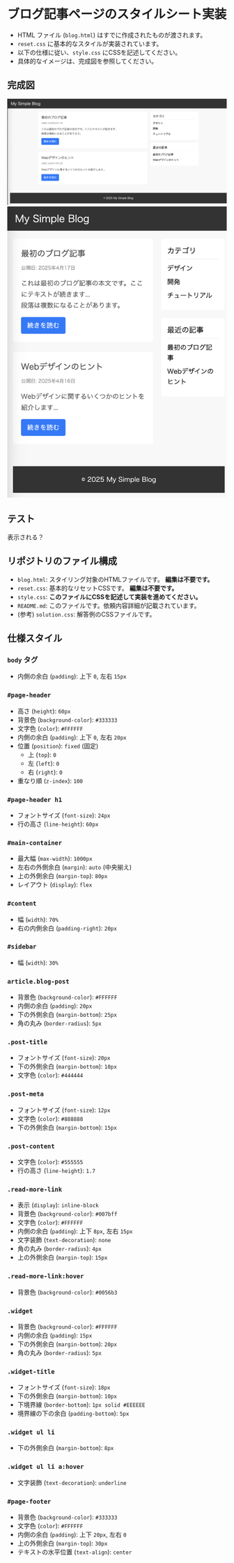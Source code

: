 # ブログ記事ページのスタイルシート実装


* HTML ファイル (`blog.html`) はすでに作成されたものが渡されます。
* `reset.css` に基本的なスタイルが実装されています。
* 以下の仕様に従い、`style.css` にCSSを記述してください。
* 具体的なイメージは、完成図を参照してください。

## 完成図
![完成イメージ1](images/blog_images_wide.png)
![完成イメージ2](images/blog_images_height.png)


## テスト
表示される？

## リポジトリのファイル構成

* `blog.html`: スタイリング対象のHTMLファイルです。 **編集は不要です。**
* `reset.css`: 基本的なリセットCSSです。 **編集は不要です。**
* `style.css`: **このファイルにCSSを記述して実装を進めてください。**
* `README.md`: このファイルです。依頼内容詳細が記載されています。
* (参考) `solution.css`: 解答例のCSSファイルです。

## 仕様スタイル

### `body` タグ

* 内側の余白 (`padding`): 上下 `0`, 左右 `15px`

### `#page-header`

* 高さ (`height`): `60px`
* 背景色 (`background-color`): `#333333`
* 文字色 (`color`): `#FFFFFF`
* 内側の余白 (`padding`): 上下 `0`, 左右 `20px`
* 位置 (`position`): `fixed` (固定)
    * 上 (`top`): `0`
    * 左 (`left`): `0`
    * 右 (`right`): `0`
* 重なり順 (`z-index`): `100`

### `#page-header h1`

* フォントサイズ (`font-size`): `24px`
* 行の高さ (`line-height`): `60px`

### `#main-container`

* 最大幅 (`max-width`): `1000px`
* 左右の外側余白 (`margin`): `auto` (中央揃え)
* 上の外側余白 (`margin-top`): `80px`
* レイアウト (`display`): `flex`

### `#content`

* 幅 (`width`): `70%`
* 右の内側余白 (`padding-right`): `20px`

### `#sidebar`

* 幅 (`width`): `30%`

### `article.blog-post`

* 背景色 (`background-color`): `#FFFFFF`
* 内側の余白 (`padding`): `20px`
* 下の外側余白 (`margin-bottom`): `25px`
* 角の丸み (`border-radius`): `5px`

### `.post-title`

* フォントサイズ (`font-size`): `20px`
* 下の外側余白 (`margin-bottom`): `10px`
* 文字色 (`color`): `#444444`

### `.post-meta`

* フォントサイズ (`font-size`): `12px`
* 文字色 (`color`): `#888888`
* 下の外側余白 (`margin-bottom`): `15px`

### `.post-content`

* 文字色 (`color`): `#555555`
* 行の高さ (`line-height`): `1.7`

### `.read-more-link`

* 表示 (`display`): `inline-block`
* 背景色 (`background-color`): `#007bff`
* 文字色 (`color`): `#FFFFFF`
* 内側の余白 (`padding`): 上下 `8px`, 左右 `15px`
* 文字装飾 (`text-decoration`): `none`
* 角の丸み (`border-radius`): `4px`
* 上の外側余白 (`margin-top`): `15px`

### `.read-more-link:hover`

* 背景色 (`background-color`): `#0056b3`

### `.widget`

* 背景色 (`background-color`): `#FFFFFF`
* 内側の余白 (`padding`): `15px`
* 下の外側余白 (`margin-bottom`): `20px`
* 角の丸み (`border-radius`): `5px`

### `.widget-title`

* フォントサイズ (`font-size`): `18px`
* 下の外側余白 (`margin-bottom`): `10px`
* 下境界線 (`border-bottom`): `1px solid #EEEEEE`
* 境界線の下の余白 (`padding-bottom`): `5px`

### `.widget ul li`

* 下の外側余白 (`margin-bottom`): `8px`

### `.widget ul li a:hover`

* 文字装飾 (`text-decoration`): `underline`

### `#page-footer`

* 背景色 (`background-color`): `#333333`
* 文字色 (`color`): `#FFFFFF`
* 内側の余白 (`padding`): 上下 `20px`, 左右 `0`
* 上の外側余白 (`margin-top`): `30px`
* テキストの水平位置 (`text-align`): `center`
